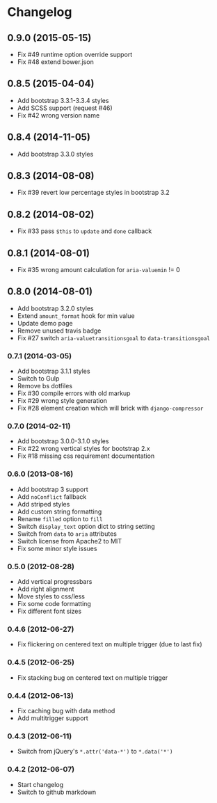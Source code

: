 # Changelog

## 0.9.0 (2015-05-15)

* Fix #49 runtime option override support
* Fix #48 extend bower.json

## 0.8.5 (2015-04-04)

* Add bootstrap 3.3.1-3.3.4 styles
* Add SCSS support (request #46)
* Fix #42 wrong version name

## 0.8.4 (2014-11-05)

* Add bootstrap 3.3.0 styles

## 0.8.3 (2014-08-08)

* Fix #39 revert low percentage styles in bootstrap 3.2

## 0.8.2 (2014-08-02)

* Fix #33 pass `$this` to `update` and `done` callback

## 0.8.1 (2014-08-01)

* Fix #35 wrong amount calculation for `aria-valuemin` != 0

## 0.8.0 (2014-08-01)

* Add bootstrap 3.2.0 styles
* Extend `amount_format` hook for min value
* Update demo page
* Remove unused travis badge
* Fix #27 switch `aria-valuetransitionsgoal` to `data-transitionsgoal`

### 0.7.1 (2014-03-05)

* Add bootstrap 3.1.1 styles
* Switch to Gulp
* Remove bs dotfiles
* Fix #30 compile errors with old markup
* Fix #29 wrong style generation
* Fix #28 element creation which will brick with `django-compressor`

### 0.7.0 (2014-02-11)

* Add bootstrap 3.0.0-3.1.0 styles
* Fix #22 wrong vertical styles for bootstrap 2.x
* Fix #18 missing css requirement documentation

### 0.6.0 (2013-08-16)

* Add bootstrap 3 support
* Add `noConflict` fallback
* Add striped styles
* Add custom string formatting
* Rename `filled` option to `fill`
* Switch `display_text` option dict to string setting
* Switch from `data` to `aria` attributes
* Switch license from Apache2 to MIT
* Fix some minor style issues

### 0.5.0 (2012-08-28)

* Add vertical progressbars
* Add right alignment
* Move styles to css/less
* Fix some code formatting
* Fix different font sizes

### 0.4.6 (2012-06-27)

* Fix flickering on centered text on multiple trigger (due to last fix)

### 0.4.5 (2012-06-25)

* Fix stacking bug on centered text on multiple trigger

### 0.4.4 (2012-06-13)

* Fix caching bug with data method
* Add multitrigger support

### 0.4.3 (2012-06-11)

* Switch from jQuery's `*.attr('data-*')` to `*.data('*')`

### 0.4.2 (2012-06-07)

* Start changelog
* Switch to github markdown
